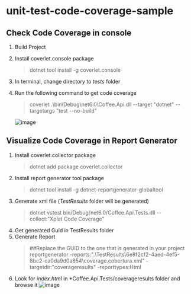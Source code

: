 # unit-test-code-coverage-sample
## Check Code Coverage in console
1. Build Project
2. Install coverlet.console package
    >dotnet tool install -g coverlet.console
3. In terminal, change directory to *tests* folder
4. Run the following command to get code coverage
    >coverlet .\bin\Debug\net6.0\Coffee.Api.dll --target "dotnet" --targetargs "test --no-build"
    
    ![image](https://user-images.githubusercontent.com/87221151/197903354-9a9f71ad-e462-4aad-b42a-1a0b42a28464.png)
    
## Visualize Code Coverage in Report Generator
1. Install coverlet.collector package
    >dotnet add package coverlet.collector
2. Install report generator tool package
    >dotnet tool install -g dotnet-reportgenerator-globaltool
3. Generate xml file (*TestResults* folder will be generated)
    >dotnet vstest bin/Debug/net6.0/Coffee.Api.Tests.dll --collect:"Xplat Code Coverage"
4. Get generated Guid in TestResults folder
5. Generate Report
    >##Replace the GUID to the one that is generated in your project
    >reportgenerator -reports:".\TestResults\6e8f2cf2-4aed-4ef5-8bc2-ca0da9d0a854\coverage.cobertura.xml" -targetdir:"coverageresults" -reporttypes:Html
6. Look for *index.html* in *Coffee.Api.Tests/coverageresults folder and browse it
![image](https://user-images.githubusercontent.com/87221151/197903074-4f1ad625-48d5-448e-b5b8-9aae5bc0a841.png)
